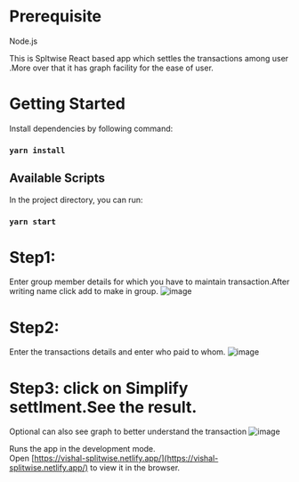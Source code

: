 # Prerequisite

Node.js

This is Spltwise React based app which settles the transactions among user .More over that it has graph facility for the ease of user.


# Getting Started

Install dependencies by following command:

### `yarn install`

## Available Scripts

In the project directory, you can run:

### `yarn start`

#  Step1: 
Enter group member details for which you have to maintain transaction.After writing name click add to make in group.
![image](https://user-images.githubusercontent.com/68794772/177057827-8f308781-0860-48c0-8a4e-c3ac08e2da60.png)

# Step2:
Enter the transactions details and enter who paid to whom.
![image](https://user-images.githubusercontent.com/68794772/177057901-6bb86a4b-6e17-4226-8d83-bd11e69f50c2.png)


# Step3: click on Simplify settlment.See the result.
Optional can also see graph to better understand the transaction
![image](https://user-images.githubusercontent.com/68794772/177057964-0a8505cf-65c9-4ed7-8356-cfa5c53b646f.png)



Runs the app in the development mode.\
Open [https://vishal-splitwise.netlify.app/](https://vishal-splitwise.netlify.app/) to view it in the browser.
